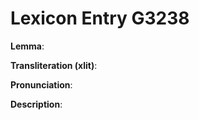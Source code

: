 # Lexicon Entry G3238

**Lemma**: 

**Transliteration (xlit)**: 

**Pronunciation**: 

**Description**:

